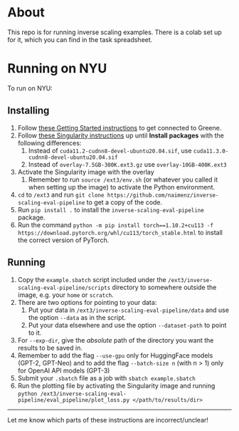 # About
This repo is for running inverse scaling examples.
There is a colab set up for it, which you can find in the task spreadsheet.

# Running on NYU
To run on NYU:
## Installing
1. Follow [these Getting Started instructions](https://sites.google.com/nyu.edu/nyu-hpc/hpc-systems/greene/getting-started?authuser=0) to get connected to Greene.
2. Follow [these Singularity instructions](https://sites.google.com/nyu.edu/nyu-hpc/hpc-systems/greene/software/singularity-with-miniconda?authuser=0) up until **Install packages** with the following differences:
    1. Instead of `cuda11.2-cudnn8-devel-ubuntu20.04.sif`, use `cuda11.3.0-cudnn8-devel-ubuntu20.04.sif`
    2. Instead of `overlay-7.5GB-300K.ext3.gz` use `overlay-10GB-400K.ext3`
3. Activate the Singularity image with the overlay
    1. Remember to run `source /ext3/env.sh` (or whatever you called it when setting up the image) to activate the Python environment.
4. `cd` to `/ext3` and run `git clone https://github.com/naimenz/inverse-scaling-eval-pipeline` to get a copy of the code.
5. Run `pip install .` to install the `inverse-scaling-eval-pipeline` package.
6. Run the command `python -m pip install torch==1.10.2+cu113 -f https://download.pytorch.org/whl/cu113/torch_stable.html` to install the correct version of PyTorch.
## Running
1. Copy the `example.sbatch` script included under the `/ext3/inverse-scaling-eval-pipeline/scripts` directory to somewhere outside the image, e.g. your `home` or `scratch`.
2. There are two options for pointing to your data:
    1. Put your data in `/ext3/inverse-scaling-eval-pipeline/data` and use the option `--data` as in the script.
    2. Put your data elsewhere and use the option `--dataset-path` to point to it.
3. For `--exp-dir`, give the *absolute* path of the directory you want the results to be saved in.
4. Remember to add the flag `--use-gpu` only for HuggingFace models (GPT-2, GPT-Neo) and to add the flag `--batch-size n` (with n > 1) only for OpenAI API models (GPT-3)
5. Submit your `.sbatch` file as a job with `sbatch example.sbatch`
6. Run the plotting file by activating the Singularity image and running `python /ext3/inverse-scaling-eval-pipeline/eval_pipeline/plot_loss.py </path/to/results/dir>`
---
Let me know which parts of these instructions are incorrect/unclear!

